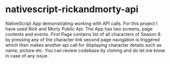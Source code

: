 # nativescript-rickandmorty-api
NativeScript App demonstrating working with API calls. For this project I have used Rick and Morty Public Api. The App has two screens, page contents and events. First Page contains list of all characters of Season 8. by pressing any of the character link second page navigation is triggered which then makes another api call for displaying character details such as name, picture etc. You can review codebase by cloning and do let me know in case of any issue.

